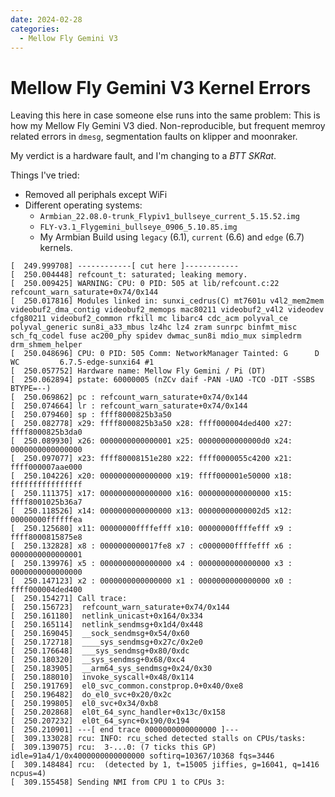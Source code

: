 ```yaml
---
date: 2024-02-28
categories:
  - Mellow Fly Gemini V3
---
```


# Mellow Fly Gemini V3 Kernel Errors

Leaving this here in case someone else runs into the same problem: This is how my Mellow Fly Gemini V3 died. Non-reproducible, but frequent memroy related errors in `dmesg`, segmentation faults on klipper and moonraker.

My verdict is a hardware fault, and I'm changing to a *BTT SKRat*.

Things I've tried:

- Removed all periphals except WiFi
- Different operating systems:
    - `Armbian_22.08.0-trunk_Flypiv1_bullseye_current_5.15.52.img`
    - `FLY-v3.1_Flygemini_bullseye_0906_5.10.85.img`
    - My Armbian Build using `legacy` (6.1), `current` (6.6) and `edge` (6.7) kernels.

```
[  249.999708] ------------[ cut here ]------------
[  250.004448] refcount_t: saturated; leaking memory.
[  250.009425] WARNING: CPU: 0 PID: 505 at lib/refcount.c:22 refcount_warn_saturate+0x74/0x144
[  250.017816] Modules linked in: sunxi_cedrus(C) mt7601u v4l2_mem2mem videobuf2_dma_contig videobuf2_memops mac80211 videobuf2_v4l2 videodev cfg80211 videobuf2_common rfkill mc libarc4 cdc_acm polyval_ce polyval_generic sun8i_a33_mbus lz4hc lz4 zram sunrpc binfmt_misc sch_fq_codel fuse ac200_phy spidev dwmac_sun8i mdio_mux simpledrm drm_shmem_helper
[  250.048696] CPU: 0 PID: 505 Comm: NetworkManager Tainted: G      D WC         6.7.5-edge-sunxi64 #1
[  250.057752] Hardware name: Mellow Fly Gemini / Pi (DT)
[  250.062894] pstate: 60000005 (nZCv daif -PAN -UAO -TCO -DIT -SSBS BTYPE=--)
[  250.069862] pc : refcount_warn_saturate+0x74/0x144
[  250.074664] lr : refcount_warn_saturate+0x74/0x144
[  250.079460] sp : ffff8000825b3a50
[  250.082778] x29: ffff8000825b3a50 x28: ffff000004ded400 x27: ffff8000825b3da0
[  250.089930] x26: 0000000000000001 x25: 00000000000000d0 x24: 0000000000000000
[  250.097077] x23: ffff80008151e280 x22: ffff0000055c4200 x21: ffff000007aae000
[  250.104226] x20: 0000000000000000 x19: ffff000001e50000 x18: ffffffffffffffff
[  250.111375] x17: 0000000000000000 x16: 0000000000000000 x15: ffff8001025b36a7
[  250.118526] x14: 0000000000000000 x13: 00000000000002d5 x12: 00000000ffffffea
[  250.125680] x11: 00000000ffffefff x10: 00000000ffffefff x9 : ffff8000815875e8
[  250.132828] x8 : 0000000000017fe8 x7 : c0000000ffffefff x6 : 0000000000000001
[  250.139976] x5 : 0000000000000000 x4 : 0000000000000000 x3 : 0000000000000000
[  250.147123] x2 : 0000000000000000 x1 : 0000000000000000 x0 : ffff000004ded400
[  250.154271] Call trace:
[  250.156723]  refcount_warn_saturate+0x74/0x144
[  250.161180]  netlink_unicast+0x164/0x334
[  250.165114]  netlink_sendmsg+0x1d4/0x448
[  250.169045]  __sock_sendmsg+0x54/0x60
[  250.172718]  ____sys_sendmsg+0x27c/0x2e0
[  250.176648]  ___sys_sendmsg+0x80/0xdc
[  250.180320]  __sys_sendmsg+0x68/0xc4
[  250.183905]  __arm64_sys_sendmsg+0x24/0x30
[  250.188010]  invoke_syscall+0x48/0x114
[  250.191769]  el0_svc_common.constprop.0+0x40/0xe8
[  250.196482]  do_el0_svc+0x20/0x2c
[  250.199805]  el0_svc+0x34/0xb8
[  250.202868]  el0t_64_sync_handler+0x13c/0x158
[  250.207232]  el0t_64_sync+0x190/0x194
[  250.210901] ---[ end trace 0000000000000000 ]---
[  309.133028] rcu: INFO: rcu_sched detected stalls on CPUs/tasks:
[  309.139075] rcu:  3-...0: (7 ticks this GP) idle=91a4/1/0x4000000000000000 softirq=10367/10368 fqs=3446
[  309.148484] rcu:  (detected by 1, t=15005 jiffies, g=16041, q=1416 ncpus=4)
[  309.155458] Sending NMI from CPU 1 to CPUs 3:
```
